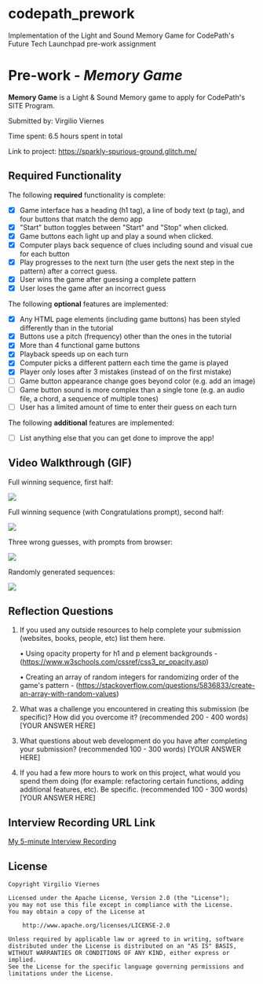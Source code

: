 # codepath_prework
Implementation of the Light and Sound Memory Game for CodePath's Future Tech Launchpad pre-work assignment 


# Pre-work - *Memory Game*

**Memory Game** is a Light & Sound Memory game to apply for CodePath's SITE Program. 

Submitted by: Virgilio Viernes

Time spent: 6.5 hours spent in total

Link to project: https://sparkly-spurious-ground.glitch.me/

## Required Functionality

The following **required** functionality is complete:

* [x] Game interface has a heading (h1 tag), a line of body text (p tag), and four buttons that match the demo app
* [x] "Start" button toggles between "Start" and "Stop" when clicked. 
* [x] Game buttons each light up and play a sound when clicked. 
* [x] Computer plays back sequence of clues including sound and visual cue for each button
* [x] Play progresses to the next turn (the user gets the next step in the pattern) after a correct guess. 
* [x] User wins the game after guessing a complete pattern
* [x] User loses the game after an incorrect guess

The following **optional** features are implemented:

* [x] Any HTML page elements (including game buttons) has been styled differently than in the tutorial
* [x] Buttons use a pitch (frequency) other than the ones in the tutorial
* [x] More than 4 functional game buttons
* [x] Playback speeds up on each turn
* [x] Computer picks a different pattern each time the game is played
* [x] Player only loses after 3 mistakes (instead of on the first mistake)
* [ ] Game button appearance change goes beyond color (e.g. add an image)
* [ ] Game button sound is more complex than a single tone (e.g. an audio file, a chord, a sequence of multiple tones)
* [ ] User has a limited amount of time to enter their guess on each turn

The following **additional** features are implemented:

- [ ] List anything else that you can get done to improve the app!

## Video Walkthrough (GIF)

Full winning sequence, first half:

![](https://im2.ezgif.com/tmp/ezgif-2-502a8bf505.gif)

Full winning sequence (with Congratulations prompt), second half:

![](https://im2.ezgif.com/tmp/ezgif-2-df57269b72.gif)

Three wrong guesses, with prompts from browser:

![](https://im2.ezgif.com/tmp/ezgif-2-23f973be21.gif)

Randomly generated sequences:

![](https://im2.ezgif.com/tmp/ezgif-2-30abc472ce.gif)

## Reflection Questions
1. If you used any outside resources to help complete your submission (websites, books, people, etc) list them here. 

    • Using opacity property for h1 and p element backgrounds - (https://www.w3schools.com/cssref/css3_pr_opacity.asp)
    
    • Creating an array of random integers for randomizing order of the game's pattern - (https://stackoverflow.com/questions/5836833/create-an-array-with-random-values)

2. What was a challenge you encountered in creating this submission (be specific)? How did you overcome it? (recommended 200 - 400 words) 
[YOUR ANSWER HERE]

3. What questions about web development do you have after completing your submission? (recommended 100 - 300 words) 
[YOUR ANSWER HERE]

4. If you had a few more hours to work on this project, what would you spend them doing (for example: refactoring certain functions, adding additional features, etc). Be specific. (recommended 100 - 300 words) 
[YOUR ANSWER HERE]



## Interview Recording URL Link

[My 5-minute Interview Recording](https://youtu.be/7dKbu76X8-k)


## License

    Copyright Virgilio Viernes

    Licensed under the Apache License, Version 2.0 (the "License");
    you may not use this file except in compliance with the License.
    You may obtain a copy of the License at

        http://www.apache.org/licenses/LICENSE-2.0

    Unless required by applicable law or agreed to in writing, software
    distributed under the License is distributed on an "AS IS" BASIS,
    WITHOUT WARRANTIES OR CONDITIONS OF ANY KIND, either express or implied.
    See the License for the specific language governing permissions and
    limitations under the License.
